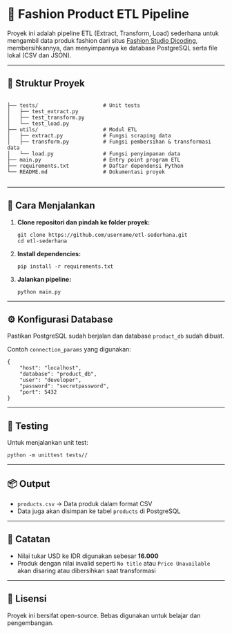 <!DOCTYPE html>
<html lang="id">
<head>
  <meta charset="UTF-8">
</head>
<body>

  <h1>🧵 Fashion Product ETL Pipeline</h1>
  <p>
    Proyek ini adalah pipeline ETL (Extract, Transform, Load) sederhana untuk mengambil data produk fashion dari situs 
    <a href="https://fashion-studio.dicoding.dev/">Fashion Studio Dicoding</a>, membersihkannya, dan menyimpannya ke database PostgreSQL 
    serta file lokal (CSV dan JSON).
  </p>

  <hr>

  <h2>📁 Struktur Proyek</h2>
  <pre><code>
├── tests/                     # Unit tests
│   ├── test_extract.py
│   ├── test_transform.py
│   └── test_load.py
├── utils/                     # Modul ETL
│   ├── extract.py             # Fungsi scraping data
│   ├── transform.py           # Fungsi pembersihan & transformasi data
│   └── load.py                # Fungsi penyimpanan data
├── main.py                    # Entry point program ETL
├── requirements.txt           # Daftar dependensi Python
└── README.md                  # Dokumentasi proyek
  </code></pre>

  <hr>

  <h2>🚀 Cara Menjalankan</h2>
  <ol>
    <li><strong>Clone repositori dan pindah ke folder proyek:</strong>
      <pre><code>git clone https://github.com/username/etl-sederhana.git
cd etl-sederhana</code></pre>
    </li>
    <li><strong>Install dependencies:</strong>
      <pre><code>pip install -r requirements.txt</code></pre>
    </li>
    <li><strong>Jalankan pipeline:</strong>
      <pre><code>python main.py</code></pre>
    </li>
  </ol>

  <hr>

  <h2>⚙️ Konfigurasi Database</h2>
  <p>Pastikan PostgreSQL sudah berjalan dan database <code>product_db</code> sudah dibuat.</p>
  <p>Contoh <code>connection_params</code> yang digunakan:</p>
  <pre><code>{
    "host": "localhost",
    "database": "product_db",
    "user": "developer",
    "password": "secretpassword",
    "port": 5432
}</code></pre>

  <hr>

  <h2>🧪 Testing</h2>
  <p>Untuk menjalankan unit test:</p>
  <pre><code>python -m unittest tests//</code></pre>

  <hr>

  <h2>📦 Output</h2>
  <ul>
    <li><code>products.csv</code> → Data produk dalam format CSV</li>
    <li>Data juga akan disimpan ke tabel <code>products</code> di PostgreSQL</li>
  </ul>

  <hr>

  <h2>📌 Catatan</h2>
  <ul>
    <li>Nilai tukar USD ke IDR digunakan sebesar <strong>16.000</strong></li>
    <li>Produk dengan nilai invalid seperti <code>No title</code> atau <code>Price Unavailable</code> akan disaring atau dibersihkan saat transformasi</li>
  </ul>

  <hr>

  <h2>📄 Lisensi</h2>
  <p>Proyek ini bersifat open-source. Bebas digunakan untuk belajar dan pengembangan.</p>

</body>
</html>
